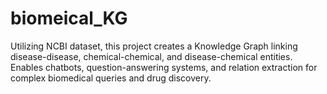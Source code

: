 # biomeical_KG
Utilizing NCBI dataset, this project creates a Knowledge Graph linking disease-disease, chemical-chemical, and disease-chemical entities. Enables chatbots, question-answering systems, and relation extraction for complex biomedical queries and drug discovery.
